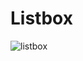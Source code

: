 # Listbox

![listbox](https://github.com/user-attachments/assets/9d250497-2b37-4b2f-b2e5-0d77c7340150)
